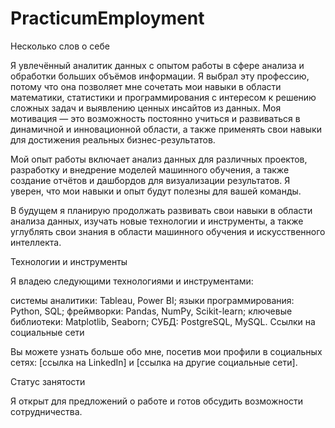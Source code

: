 # PracticumEmployment
Несколько слов о себе

Я увлечённый аналитик данных с опытом работы в сфере анализа и обработки больших объёмов информации. Я выбрал эту профессию, потому что она позволяет мне сочетать мои навыки в области математики, статистики и программирования с интересом к решению сложных задач и выявлению ценных инсайтов из данных. Моя мотивация — это возможность постоянно учиться и развиваться в динамичной и инновационной области, а также применять свои навыки для достижения реальных бизнес-результатов.

Мой опыт работы включает анализ данных для различных проектов, разработку и внедрение моделей машинного обучения, а также создание отчётов и дашбордов для визуализации результатов. Я уверен, что мои навыки и опыт будут полезны для вашей команды.

В будущем я планирую продолжать развивать свои навыки в области анализа данных, изучать новые технологии и инструменты, а также углублять свои знания в области машинного обучения и искусственного интеллекта.

Технологии и инструменты

Я владею следующими технологиями и инструментами:

системы аналитики: Tableau, Power BI;
языки программирования: Python, SQL;
фреймворки: Pandas, NumPy, Scikit-learn;
ключевые библиотеки: Matplotlib, Seaborn;
СУБД: PostgreSQL, MySQL.
Ссылки на социальные сети

Вы можете узнать больше обо мне, посетив мои профили в социальных сетях: [ссылка на LinkedIn] и [ссылка на другие социальные сети].

Статус занятости

Я открыт для предложений о работе и готов обсудить возможности сотрудничества.
